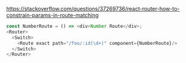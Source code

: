 https://stackoverflow.com/questions/37269736/react-router-how-to-constrain-params-in-route-matching

```js
const NumberRoute = () => <div>Number Route</div>;
<Router>
  <Switch>
    <Route exact path="/foo/:id(\d+)" component={NumberRoute}/>
  </Switch>
</Router>
```
